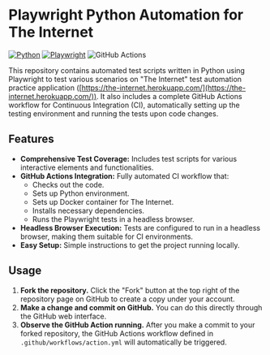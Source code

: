 # Playwright Python Automation for The Internet

[![Python](https://img.shields.io/badge/Python-3.8+-blue.svg)](https://www.python.org/)
[![Playwright](https://img.shields.io/badge/Playwright-1.0+-orange.svg)](https://playwright.dev/python/)
![GitHub Actions](https://img.shields.io/badge/GitHub%20Actions-Enabled-brightgreen.svg)

This repository contains automated test scripts written in Python using Playwright to test various scenarios on "The Internet" test automation practice application ([https://the-internet.herokuapp.com/](https://the-internet.herokuapp.com/)). It also includes a complete GitHub Actions workflow for Continuous Integration (CI), automatically setting up the testing environment and running the tests upon code changes.

## Features

- **Comprehensive Test Coverage:** Includes test scripts for various interactive elements and functionalities.
- **GitHub Actions Integration:** Fully automated CI workflow that:
    - Checks out the code.
    - Sets up Python environment.
    - Sets up Docker container for The Internet.
    - Installs necessary dependencies.
    - Runs the Playwright tests in a headless browser.
- **Headless Browser Execution:** Tests are configured to run in a headless browser, making them suitable for CI environments.
- **Easy Setup:** Simple instructions to get the project running locally.

## Usage

1. **Fork the repository.** Click the "Fork" button at the top right of the repository page on GitHub to create a copy under your account.
2. **Make a change and commit on GitHub.** You can do this directly through the GitHub web interface.
3. **Observe the GitHub Action running.** After you make a commit to your forked repository, the GitHub Actions workflow defined in `.github/workflows/action.yml` will automatically be triggered.
